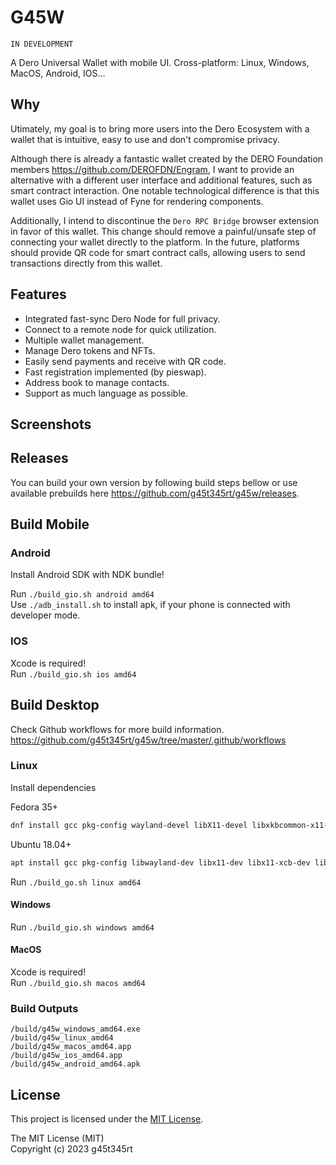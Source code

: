 # G45W

`IN DEVELOPMENT`

A Dero Universal Wallet with mobile UI.
Cross-platform: Linux, Windows, MacOS, Android, IOS...

## Why

Utimately, my goal is to bring more users into the Dero Ecosystem with a wallet that is intuitive, easy to use
and don't compromise privacy.

Although there is already a fantastic wallet created by the DERO Foundation members <https://github.com/DEROFDN/Engram>,
I want to provide an alternative with a different user interface and additional features, such as smart contract interaction.
One notable technological difference is that this wallet uses Gio UI instead of Fyne for rendering components.

Additionally, I intend to discontinue the `Dero RPC Bridge` browser extension in favor of this wallet.
This change should remove a painful/unsafe step of connecting your wallet directly to
the platform. In the future, platforms should provide QR code for smart contract calls, allowing users to send
transactions directly from this wallet.

## Features

- Integrated fast-sync Dero Node for full privacy.
- Connect to a remote node for quick utilization.
- Multiple wallet management.
- Manage Dero tokens and NFTs.
- Easily send payments and receive with QR code.
- Fast registration implemented (by pieswap).
- Address book to manage contacts.
- Support as much language as possible.

## Screenshots

## Releases

You can build your own version by following build steps bellow or use available prebuilds here <https://github.com/g45t345rt/g45w/releases>.

## Build Mobile

### Android

Install Android SDK with NDK bundle!

Run `./build_gio.sh android amd64`  
Use `./adb_install.sh` to install apk, if your phone is connected with developer mode.

### IOS

Xcode is required!  
Run `./build_gio.sh ios amd64`

## Build Desktop

Check Github workflows for more build information.  
<https://github.com/g45t345rt/g45w/tree/master/.github/workflows>

### Linux

Install dependencies

Fedora 35+

```bash
dnf install gcc pkg-config wayland-devel libX11-devel libxkbcommon-x11-devel mesa-libGLES-devel mesa-libEGL-devel libXcursor-devel vulkan-headers
```

Ubuntu 18.04+

```bash
apt install gcc pkg-config libwayland-dev libx11-dev libx11-xcb-dev libxkbcommon-x11-dev libgles2-mesa-dev libegl1-mesa-dev libffi-dev libxcursor-dev libvulkan-dev
```

Run `./build_go.sh linux amd64`

#### Windows

Run `./build_gio.sh windows amd64`

#### MacOS

Xcode is required!  
Run `./build_gio.sh macos amd64`

### Build Outputs

`/build/g45w_windows_amd64.exe`  
`/build/g45w_linux_amd64`  
`/build/g45w_macos_amd64.app`  
`/build/g45w_ios_amd64.app`  
`/build/g45w_android_amd64.apk`  

## License

This project is licensed under the [MIT License](https://opensource.org/licenses/MIT).

The MIT License (MIT)  
Copyright (c) 2023 g45t345rt
